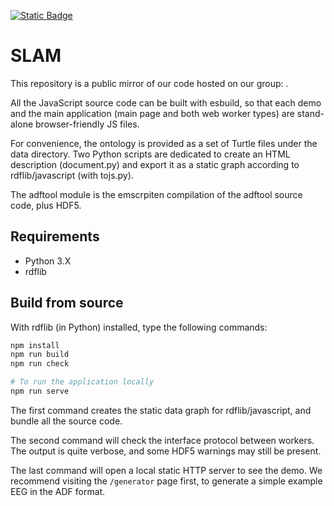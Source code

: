 [![Static Badge](https://img.shields.io/badge/demo--gh-slam-blue?link=https%3A%2F%2Fneonatool.github.io%2Fslam%2F)](https://neonatool.github.io/slam/)

# SLAM

This repository is a public mirror of our code hosted on our group:
[](https://plmlab.math.cnrs.fr/neonatool).

All the JavaScript source code can be built with esbuild, so that each
demo and the main application (main page and both web worker types)
are stand-alone browser-friendly JS files.

For convenience, the ontology is provided as a set of Turtle files
under the data directory. Two Python scripts are dedicated to create
an HTML description (document.py) and export it as a static graph
according to rdflib/javascript (with tojs.py).

The adftool module is the emscrpiten compilation of the adftool source
code, plus HDF5.

## Requirements

- Python 3.X 
- rdflib

## Build from source

With rdflib (in Python) installed, type the following commands:


```sh
npm install
npm run build
npm run check

# To run the application locally
npm run serve
```

The first command creates the static data graph for rdflib/javascript, and
bundle all the source code.

The second command will check the interface protocol between
workers. The output is quite verbose, and some HDF5 warnings may still
be present.

The last command will open a local static HTTP server to see the demo. We
recommend visiting the `/generator` page first, to generate a simple example
EEG in the ADF format.
